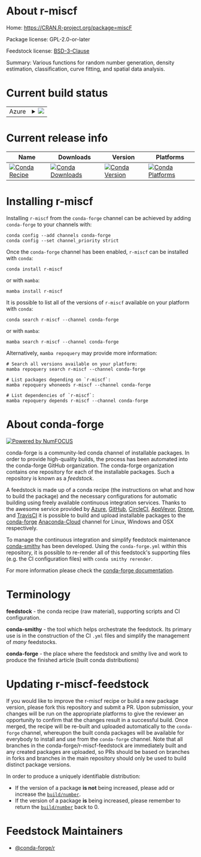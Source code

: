 About r-miscf
=============

Home: https://CRAN.R-project.org/package=miscF

Package license: GPL-2.0-or-later

Feedstock license: [BSD-3-Clause](https://github.com/conda-forge/r-miscf-feedstock/blob/main/LICENSE.txt)

Summary: Various functions for random number generation, density  estimation, classification, curve fitting, and spatial  data analysis.

Current build status
====================


<table>
    
  <tr>
    <td>Azure</td>
    <td>
      <details>
        <summary>
          <a href="https://dev.azure.com/conda-forge/feedstock-builds/_build/latest?definitionId=6849&branchName=main">
            <img src="https://dev.azure.com/conda-forge/feedstock-builds/_apis/build/status/r-miscf-feedstock?branchName=main">
          </a>
        </summary>
        <table>
          <thead><tr><th>Variant</th><th>Status</th></tr></thead>
          <tbody><tr>
              <td>linux_64_r_base4.1</td>
              <td>
                <a href="https://dev.azure.com/conda-forge/feedstock-builds/_build/latest?definitionId=6849&branchName=main">
                  <img src="https://dev.azure.com/conda-forge/feedstock-builds/_apis/build/status/r-miscf-feedstock?branchName=main&jobName=linux&configuration=linux_64_r_base4.1" alt="variant">
                </a>
              </td>
            </tr><tr>
              <td>linux_64_r_base4.2</td>
              <td>
                <a href="https://dev.azure.com/conda-forge/feedstock-builds/_build/latest?definitionId=6849&branchName=main">
                  <img src="https://dev.azure.com/conda-forge/feedstock-builds/_apis/build/status/r-miscf-feedstock?branchName=main&jobName=linux&configuration=linux_64_r_base4.2" alt="variant">
                </a>
              </td>
            </tr><tr>
              <td>osx_64_r_base4.1</td>
              <td>
                <a href="https://dev.azure.com/conda-forge/feedstock-builds/_build/latest?definitionId=6849&branchName=main">
                  <img src="https://dev.azure.com/conda-forge/feedstock-builds/_apis/build/status/r-miscf-feedstock?branchName=main&jobName=osx&configuration=osx_64_r_base4.1" alt="variant">
                </a>
              </td>
            </tr><tr>
              <td>osx_64_r_base4.2</td>
              <td>
                <a href="https://dev.azure.com/conda-forge/feedstock-builds/_build/latest?definitionId=6849&branchName=main">
                  <img src="https://dev.azure.com/conda-forge/feedstock-builds/_apis/build/status/r-miscf-feedstock?branchName=main&jobName=osx&configuration=osx_64_r_base4.2" alt="variant">
                </a>
              </td>
            </tr>
          </tbody>
        </table>
      </details>
    </td>
  </tr>
</table>

Current release info
====================

| Name | Downloads | Version | Platforms |
| --- | --- | --- | --- |
| [![Conda Recipe](https://img.shields.io/badge/recipe-r--miscf-green.svg)](https://anaconda.org/conda-forge/r-miscf) | [![Conda Downloads](https://img.shields.io/conda/dn/conda-forge/r-miscf.svg)](https://anaconda.org/conda-forge/r-miscf) | [![Conda Version](https://img.shields.io/conda/vn/conda-forge/r-miscf.svg)](https://anaconda.org/conda-forge/r-miscf) | [![Conda Platforms](https://img.shields.io/conda/pn/conda-forge/r-miscf.svg)](https://anaconda.org/conda-forge/r-miscf) |

Installing r-miscf
==================

Installing `r-miscf` from the `conda-forge` channel can be achieved by adding `conda-forge` to your channels with:

```
conda config --add channels conda-forge
conda config --set channel_priority strict
```

Once the `conda-forge` channel has been enabled, `r-miscf` can be installed with `conda`:

```
conda install r-miscf
```

or with `mamba`:

```
mamba install r-miscf
```

It is possible to list all of the versions of `r-miscf` available on your platform with `conda`:

```
conda search r-miscf --channel conda-forge
```

or with `mamba`:

```
mamba search r-miscf --channel conda-forge
```

Alternatively, `mamba repoquery` may provide more information:

```
# Search all versions available on your platform:
mamba repoquery search r-miscf --channel conda-forge

# List packages depending on `r-miscf`:
mamba repoquery whoneeds r-miscf --channel conda-forge

# List dependencies of `r-miscf`:
mamba repoquery depends r-miscf --channel conda-forge
```


About conda-forge
=================

[![Powered by
NumFOCUS](https://img.shields.io/badge/powered%20by-NumFOCUS-orange.svg?style=flat&colorA=E1523D&colorB=007D8A)](https://numfocus.org)

conda-forge is a community-led conda channel of installable packages.
In order to provide high-quality builds, the process has been automated into the
conda-forge GitHub organization. The conda-forge organization contains one repository
for each of the installable packages. Such a repository is known as a *feedstock*.

A feedstock is made up of a conda recipe (the instructions on what and how to build
the package) and the necessary configurations for automatic building using freely
available continuous integration services. Thanks to the awesome service provided by
[Azure](https://azure.microsoft.com/en-us/services/devops/), [GitHub](https://github.com/),
[CircleCI](https://circleci.com/), [AppVeyor](https://www.appveyor.com/),
[Drone](https://cloud.drone.io/welcome), and [TravisCI](https://travis-ci.com/)
it is possible to build and upload installable packages to the
[conda-forge](https://anaconda.org/conda-forge) [Anaconda-Cloud](https://anaconda.org/)
channel for Linux, Windows and OSX respectively.

To manage the continuous integration and simplify feedstock maintenance
[conda-smithy](https://github.com/conda-forge/conda-smithy) has been developed.
Using the ``conda-forge.yml`` within this repository, it is possible to re-render all of
this feedstock's supporting files (e.g. the CI configuration files) with ``conda smithy rerender``.

For more information please check the [conda-forge documentation](https://conda-forge.org/docs/).

Terminology
===========

**feedstock** - the conda recipe (raw material), supporting scripts and CI configuration.

**conda-smithy** - the tool which helps orchestrate the feedstock.
                   Its primary use is in the construction of the CI ``.yml`` files
                   and simplify the management of *many* feedstocks.

**conda-forge** - the place where the feedstock and smithy live and work to
                  produce the finished article (built conda distributions)


Updating r-miscf-feedstock
==========================

If you would like to improve the r-miscf recipe or build a new
package version, please fork this repository and submit a PR. Upon submission,
your changes will be run on the appropriate platforms to give the reviewer an
opportunity to confirm that the changes result in a successful build. Once
merged, the recipe will be re-built and uploaded automatically to the
`conda-forge` channel, whereupon the built conda packages will be available for
everybody to install and use from the `conda-forge` channel.
Note that all branches in the conda-forge/r-miscf-feedstock are
immediately built and any created packages are uploaded, so PRs should be based
on branches in forks and branches in the main repository should only be used to
build distinct package versions.

In order to produce a uniquely identifiable distribution:
 * If the version of a package **is not** being increased, please add or increase
   the [``build/number``](https://docs.conda.io/projects/conda-build/en/latest/resources/define-metadata.html#build-number-and-string).
 * If the version of a package **is** being increased, please remember to return
   the [``build/number``](https://docs.conda.io/projects/conda-build/en/latest/resources/define-metadata.html#build-number-and-string)
   back to 0.

Feedstock Maintainers
=====================

* [@conda-forge/r](https://github.com/conda-forge/r/)

